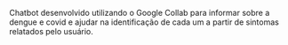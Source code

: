 Chatbot desenvolvido utilizando o Google Collab para informar sobre a dengue e covid e ajudar na identificação de cada um a partir de sintomas relatados pelo usuário.
